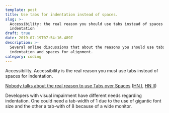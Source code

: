 ```yaml
---
template: post
title: Use tabs for indentation instead of spaces.
slug: >-
  Accessibility: the real reason you should use tabs instead of spaces for
  indentation
draft: true
date: 2019-07-19T07:54:16.489Z
description: >-
  Several online discussions that about the reasons you should use tabs for
  indentation and spaces for alignment.
category: coding
---
```

Accessibility. Accessibility is the real reason you must use tabs instead of spaces for indentation.  

[Nobody talks about the real reason to use Tabs over Spaces](https://www.reddit.com/r/javascript/comments/c8drjo/nobody_talks_about_the_real_reason_to_use_tabs/) ([HN I](https://news.ycombinator.com/item?id=20381027), [HN II](https://news.ycombinator.com/item?id=20341354))

Developers with visual impairment have different needs regarding indentation. One could need a tab-width of 1 due to the use of gigantic font size and the other a tab-with of 8 because of a wide monitor.
